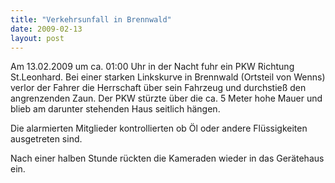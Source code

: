 ```yaml
---
title: "Verkehrsunfall in Brennwald"
date: 2009-02-13
layout: post
---
```


Am 13.02.2009 um ca. 01:00 Uhr in der Nacht fuhr ein PKW Richtung St.Leonhard. Bei einer starken Linkskurve in Brennwald (Ortsteil von Wenns) verlor der Fahrer die Herrschaft über sein Fahrzeug und durchstieß den angrenzenden Zaun. Der PKW stürzte über die ca. 5 Meter hohe Mauer und blieb am darunter stehenden Haus seitlich hängen.

Die alarmierten Mitglieder kontrollierten ob Öl oder andere Flüssigkeiten ausgetreten sind.

Nach einer halben Stunde rückten die Kameraden wieder in das Gerätehaus ein.